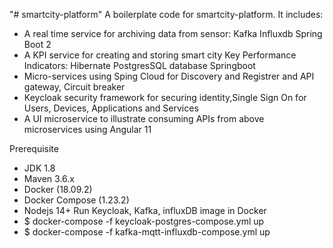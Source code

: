 "# smartcity-platform" 
A boilerplate code  for smartcity-platform. 
It includes:
 - A real time service for archiving data from sensor:
   Kafka
   Influxdb
   Spring Boot 2
 - A KPI service for creating and storing smart city Key Performance Indicators:
   Hibernate
   PostgresSQL database
   Springboot
 - Micro-services using Sping Cloud for Discovery and Registrer and API gateway, Circuit breaker
 - Keycloak security framework for securing identity,Single Sign On for Users, Devices, Applications and Services  
 - A UI microservice to illustrate consuming APIs from above microservices using Angular 11   
 
Prerequisite
- JDK 1.8 
- Maven 3.6.x
- Docker (18.09.2)
- Docker Compose (1.23.2)
- Nodejs 14+
Run Keycloak, Kafka, influxDB image in Docker
- $ docker-compose -f keycloak-postgres-compose.yml up
- $ docker-compose -f kafka-mqtt-influxdb-compose.yml up


